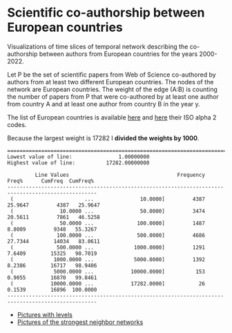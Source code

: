# Scientific co-authorship between European countries

Visualizations of time slices of temporal network describing the co-authorship between authors from European countries for the years 2000-2022.

Let P be the set of scientific papers from Web of Science co-authored by authors from at least two different European countries. The nodes of the network are European countries. The weight of the edge (A:B) is counting the number of papers from P that were co-authored by at least one author from country A and at least one author from country B in the year y.

The list of European countries is available [here](https://www.worldometers.info/geography/how-many-countries-in-europe/) and [here](https://en.wikipedia.org/wiki/ISO_3166-1_alpha-2) their ISO alpha 2 codes.

Because the largest weight is 17282 I **divided the weights by 1000**.

```
==============================================================================
Lowest value of line:               1.00000000
Highest value of line:          17282.00000000

         Line Values                                   Frequency       Freq%      CumFreq  CumFreq%
---------------------------------------------------------------------------------------------------
 (                       ...               10.0000]         4387     25.9647         4387   25.9647
 (               10.0000 ...               50.0000]         3474     20.5611         7861   46.5258
 (               50.0000 ...              100.0000]         1487      8.8009         9348   55.3267
 (              100.0000 ...              500.0000]         4686     27.7344        14034   83.0611
 (              500.0000 ...             1000.0000]         1291      7.6409        15325   90.7019
 (             1000.0000 ...             5000.0000]         1392      8.2386        16717   98.9406
 (             5000.0000 ...            10000.0000]          153      0.9055        16870   99.8461
 (            10000.0000 ...            17282.0000]           26      0.1539        16896  100.0000
---------------------------------------------------------------------------------------------------
```

* [Pictures with levels](level)
* [Pictures of the strongest neighbor networks](one)

